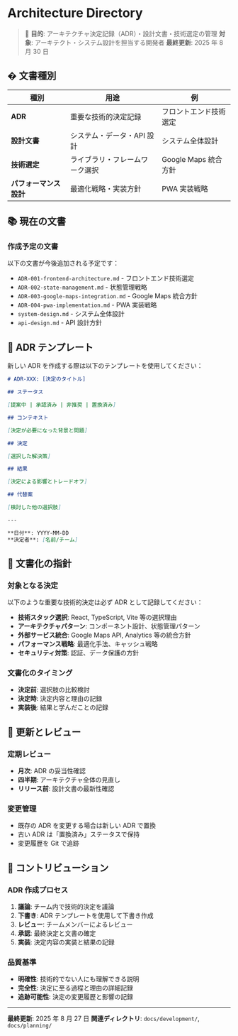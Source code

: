 # Architecture Directory

> 🎯 **目的**: アーキテクチャ決定記録（ADR）・設計文書・技術選定の管理
> **対象**: アーキテクト・システム設計を担当する開発者
> **最終更新**: 2025 年 8 月 30 日

## � 文書種別

| 種別                   | 用途                           | 例                     |
| ---------------------- | ------------------------------ | ---------------------- |
| **ADR**                | 重要な技術的決定記録           | フロントエンド技術選定 |
| **設計文書**           | システム・データ・API 設計     | システム全体設計       |
| **技術選定**           | ライブラリ・フレームワーク選択 | Google Maps 統合方針   |
| **パフォーマンス設計** | 最適化戦略・実装方針           | PWA 実装戦略           |

## 📚 現在の文書

### 作成予定の文書

以下の文書が今後追加される予定です：

- `ADR-001-frontend-architecture.md` - フロントエンド技術選定
- `ADR-002-state-management.md` - 状態管理戦略
- `ADR-003-google-maps-integration.md` - Google Maps 統合方針
- `ADR-004-pwa-implementation.md` - PWA 実装戦略
- `system-design.md` - システム全体設計
- `api-design.md` - API 設計方針

## 📝 ADR テンプレート

新しい ADR を作成する際は以下のテンプレートを使用してください：

```markdown
# ADR-XXX: [決定のタイトル]

## ステータス

[提案中 | 承認済み | 非推奨 | 置換済み]

## コンテキスト

[決定が必要になった背景と問題]

## 決定

[選択した解決策]

## 結果

[決定による影響とトレードオフ]

## 代替案

[検討した他の選択肢]

---

**日付**: YYYY-MM-DD
**決定者**: [名前/チーム]
```

## 🎯 文書化の指針

### 対象となる決定

以下のような重要な技術的決定は必ず ADR として記録してください：

- **技術スタック選択**: React, TypeScript, Vite 等の選択理由
- **アーキテクチャパターン**: コンポーネント設計、状態管理パターン
- **外部サービス統合**: Google Maps API, Analytics 等の統合方針
- **パフォーマンス戦略**: 最適化手法、キャッシュ戦略
- **セキュリティ対策**: 認証、データ保護の方針

### 文書化のタイミング

- **決定前**: 選択肢の比較検討
- **決定時**: 決定内容と理由の記録
- **実装後**: 結果と学んだことの記録

## 🔄 更新とレビュー

### 定期レビュー

- **月次**: ADR の妥当性確認
- **四半期**: アーキテクチャ全体の見直し
- **リリース前**: 設計文書の最新性確認

### 変更管理

- 既存の ADR を変更する場合は新しい ADR で置換
- 古い ADR は「置換済み」ステータスで保持
- 変更履歴を Git で追跡

## 🤝 コントリビューション

### ADR 作成プロセス

1. **議論**: チーム内で技術的決定を議論
2. **下書き**: ADR テンプレートを使用して下書き作成
3. **レビュー**: チームメンバーによるレビュー
4. **承認**: 最終決定と文書の確定
5. **実装**: 決定内容の実装と結果の記録

### 品質基準

- **明確性**: 技術的でない人にも理解できる説明
- **完全性**: 決定に至る過程と理由の詳細記録
- **追跡可能性**: 決定の変更履歴と影響の記録

---

**最終更新**: 2025 年 8 月 27 日
**関連ディレクトリ**: `docs/development/`, `docs/planning/`
